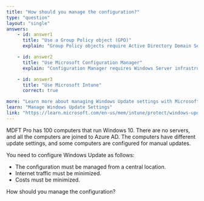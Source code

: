 ```yaml
---
title: "How should you manage the configuration?"
type: "question"
layout: "single"
answers:
    - id: answer1
      title: "Use a Group Policy object (GPO)"
      explain: "Group Policy objects require Active Directory Domain Services infrastructure. Since the scenario specifies there are no servers and the computers are Azure AD joined, GPOs cannot be used."

    - id: answer2
      title: "Use Microsoft Configuration Manager"
      explain: "Configuration Manager requires Windows Server infrastructure and additional licensing costs. Since there are no servers and costs must be minimized, this is not an appropriate solution."

    - id: answer3
      title: "Use Microsoft Intune"
      correct: true

more: "Learn more about managing Windows Update settings with Microsoft Intune."
learn: "Manage Windows Update Settings"
link: "https://learn.microsoft.com/en-us/mem/intune/protect/windows-update-settings"
---
```

MDFT Pro has 100 computers that run Windows 10. There are no servers, and all the computers are joined to Azure AD. The computers have different update settings, and some computers are configured for manual updates.

You need to configure Windows Update as follows:
- The configuration must be managed from a central location.
- Internet traffic must be minimized.
- Costs must be minimized.

How should you manage the configuration?

